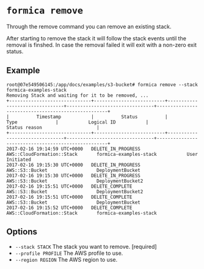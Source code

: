 # `formica remove`

Through the remove command you can remove an existing stack.

After starting to remove the stack it will follow the stack events until the removal is finshed. In case the removal failed it will exit with a non-zero exit status.

## Example

```
root@07e549506145:/app/docs/examples/s3-bucket# formica remove --stack formica-examples-stack
Removing Stack and waiting for it to be removed, ...
+------------------------------+--------------------------+--------------------------------+--------------------------------+----------------------------------------------------+
|          Timestamp           |          Status          |              Type              |           Logical ID           |                   Status reason                    |
+------------------------------+--------------------------+--------------------------------+--------------------------------+----------------------------------------------------+
2017-02-16 19:14:59 UTC+0000   DELETE_IN_PROGRESS         AWS::CloudFormation::Stack       formica-examples-stack           User Initiated
2017-02-16 19:15:30 UTC+0000   DELETE_IN_PROGRESS         AWS::S3::Bucket                  DeploymentBucket
2017-02-16 19:15:30 UTC+0000   DELETE_IN_PROGRESS         AWS::S3::Bucket                  DeploymentBucket2
2017-02-16 19:15:51 UTC+0000   DELETE_COMPLETE            AWS::S3::Bucket                  DeploymentBucket2
2017-02-16 19:15:51 UTC+0000   DELETE_COMPLETE            AWS::S3::Bucket                  DeploymentBucket
2017-02-16 19:15:52 UTC+0000   DELETE_COMPLETE            AWS::CloudFormation::Stack       formica-examples-stack
```

## Options

* `--stack STACK`             The stack you want to remove.  [required]
* `--profile PROFILE`         The AWS profile to use.
* `--region REGION`           The AWS region to use.